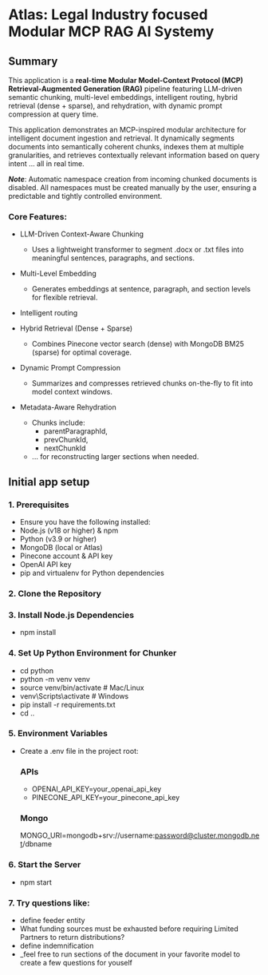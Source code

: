 # Atlas: Legal Industry focused Modular MCP RAG AI Systemy

## Summary

This application is a **real-time Modular Model-Context Protocol (MCP) Retrieval-Augmented Generation (RAG)** pipeline featuring LLM-driven semantic chunking, multi-level embeddings, intelligent routing, hybrid retrieval (dense + sparse), and rehydration, with dynamic prompt compression at query time.

This application demonstrates an MCP-inspired modular architecture for intelligent document ingestion and retrieval. It dynamically segments documents into semantically coherent chunks, indexes them at multiple granularities, and retrieves contextually relevant information based on query intent ... all in real time.

***Note***: Automatic namespace creation from incoming chunked documents is disabled.
All namespaces must be created manually by the user, ensuring a predictable and tightly controlled environment.

### Core Features:

- LLM-Driven Context-Aware Chunking
   * Uses a lightweight transformer to segment .docx or .txt files into meaningful sentences, paragraphs, and sections.

- Multi-Level Embedding
   * Generates embeddings at sentence, paragraph, and section levels for flexible retrieval.

- Intelligent routing
  
- Hybrid Retrieval (Dense + Sparse)
   * Combines Pinecone vector search (dense) with MongoDB BM25 (sparse) for optimal coverage.

- Dynamic Prompt Compression
   * Summarizes and compresses retrieved chunks on-the-fly to fit into model context windows.

- Metadata-Aware Rehydration
   * Chunks include:
      * parentParagraphId,
      * prevChunkId,
      * nextChunkId
   * ... for reconstructing larger sections when needed.

## Initial app setup

### 1. Prerequisites

   - Ensure you have the following installed:
   - Node.js (v18 or higher) & npm
   - Python (v3.9 or higher)
   - MongoDB (local or Atlas)
   - Pinecone account & API key
   - OpenAI API key
   - pip and virtualenv for Python dependencies

### 2. Clone the Repository
### 3. Install Node.js Dependencies
   - npm install
### 4. Set Up Python Environment for Chunker
   - cd python
   - python -m venv venv
   - source venv/bin/activate  # Mac/Linux
   - venv\Scripts\activate     # Windows
   - pip install -r requirements.txt
   - cd ..
### 5. Environment Variables
   - Create a .env file in the project root:
     ### APIs
      - OPENAI_API_KEY=your_openai_api_key
      - PINECONE_API_KEY=your_pinecone_api_key
     ### Mongo
       MONGO_URI=mongodb+srv://username:password@cluster.mongodb.net/dbname
### 6. Start the Server
   - npm start
### 7. Try questions like: 
   - define feeder entity
   - What funding sources must be exhausted before requiring Limited Partners to return distributions?
   - define indemnification
   - _feel free to run sections of the document in your favorite model to create a few questions for youself
